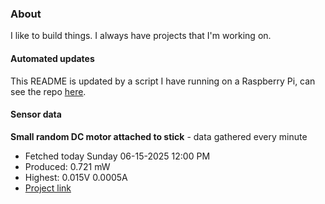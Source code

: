 ### About
I like to build things. I always have projects that I'm working on.

#### Automated updates
This README is updated by a script I have running on a Raspberry Pi, can see the repo [here](https://github.com/jdc-cunningham/raspi-git-repo-updater).

#### Sensor data


**Small random DC motor attached to stick** - data gathered every minute
- Fetched today Sunday 06-15-2025 12:00 PM
- Produced: 0.721 mW
- Highest: 0.015V 0.0005A
- [Project link](https://github.com/jdc-cunningham/turbine-raspi)
